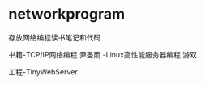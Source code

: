 # networkprogram
存放网络编程读书笔记和代码


书籍-TCP/IP网络编程 尹圣雨
    -Linux高性能服务器编程 游双
    
    
工程-TinyWebServer
